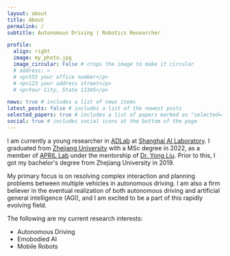 ```yaml
---
layout: about
title: About
permalink: /
subtitle: Autonomous Driving | Robotics Researcher

profile:
  align: right
  image: my_photo.jpg
  image_circular: False # crops the image to make it circular
  # address: >
  # <p>555 your office number</p>
  # <p>123 your address street</p>
  # <p>Your City, State 12345</p>

news: true # includes a list of news items
latest_posts: false # includes a list of the newest posts
selected_papers: true # includes a list of papers marked as "selected={true}"
social: true # includes social icons at the bottom of the page
---
```


 I am currently a young researcher in  <a href="https://pjlab-adg.github.io/">ADLab</a> at <a href="https://www.shlab.org.cn/">Shanghai AI Laboratory</a>. I graduated from [Zhejiang University](https://www.zju.edu.cn/english/) with a MSc degree in 2022, as a member of <a href="https://april.zju.edu.cn/"> APRIL Lab</a> under the mentorship of  <a href="https://person.zju.edu.cn/yongliu">Dr. Yong Liu</a>. Prior to this, I got my bachelor's degree from Zhejiang University in 2019.

My primary focus is on resolving complex interaction and planning problems between multiple vehicles in autonomous driving. I am also a firm believer in the eventual realization of both autonomous driving and artificial general intelligence (AGI), and I am excited to be a part of this rapidly evolving field.

The following are my current research interests:
<!-- See also [list of publications](/publications). -->
- Autonomous Driving
- Emobodied AI
- Mobile Robots

